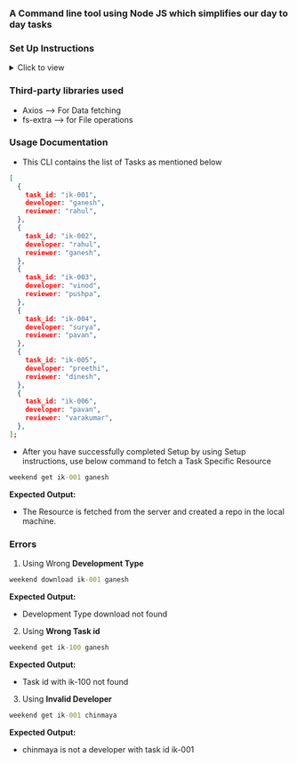 ### A Command line tool using Node JS which simplifies our day to day tasks

### Set Up Instructions

<details>
<summary>Click to view</summary>

- Download dependencies by running `npm install`.
- Use the command `npm link` to link your code.
</details>

### Third-party libraries used

- Axios --> For Data fetching
- fs-extra --> for File operations


### Usage Documentation

- This CLI contains the list of Tasks as mentioned below

```json
[
  {
    task_id: "ik-001",
    developer: "ganesh",
    reviewer: "rahul",
  },
  {
    task_id: "ik-002",
    developer: "rahul",
    reviewer: "ganesh",
  },
  {
    task_id: "ik-003",
    developer: "vinod",
    reviewer: "pushpa",
  },
  {
    task_id: "ik-004",
    developer: "surya",
    reviewer: "pavan",
  },
  {
    task_id: "ik-005",
    developer: "preethi",
    reviewer: "dinesh",
  },
  {
    task_id: "ik-006",
    developer: "pavan",
    reviewer: "varakumar",
  },
];
```

- After you have successfully completed Setup by using Setup instructions, use below command to fetch a Task Specific Resource

```cmd
weekend get ik-001 ganesh 
```

**Expected Output:**

- The Resource is fetched from the server and created a repo in the local machine.

### Errors

1. Using Wrong **Development Type**

```cmd
weekend download ik-001 ganesh
```

**Expected Output:**

- Development Type download not found

2. Using **Wrong Task id**

```cmd
weekend get ik-100 ganesh
```

**Expected Output:**

- Task id with ik-100 not found

3. Using **Invalid Developer**

```cmd
weekend get ik-001 chinmaya
```

**Expected Output:**

- chinmaya is not a developer with task id ik-001

